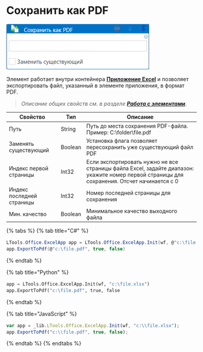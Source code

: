 # Сохранить как PDF

![](<../../../.gitbook/assets/Сохранить как PDF.png>)

Элемент работает внутри контейнера [**Приложение Excel**](https://docs.primo-rpa.ru/primo-rpa/g\_elements/el\_basic/els\_excel/el\_excel\_app) и позволяет экспортировать файл, указанный в элементе приложения, в формат PDF.

> _Описание общих свойств см. в разделе_ [_**Работа с элементами**_](https://docs.primo-rpa.ru/primo-rpa/primo-studio/process/elements).

| Свойство                  | Тип     | Описание                                                                                                                                     |
| ------------------------- | ------- | -------------------------------------------------------------------------------------------------------------------------------------------- |
| Путь                      | String  | Путь до места сохранения PDF-файла. Пример: С:\folder\file.pdf                                                                               |
| Заменять существующий     | Boolean | Установка флага позволяет пересохранить уже существующий файл PDF                                                                            |
| Индекс первой страницы    | Int32   | Если экспортировать нужно не все страницы файла Excel, задайте диапазон: укажите номер первой страницы для сохранения. Отсчет начинается с 0 |
| Индекс последней страницы | Int32   | Номер последней страницы для сохранения                                                                                                      |
| Мин. качество             | Boolean | Минимальное качество выходного файла                                                                                                         |

{% tabs %}
{% tab title="C#" %}
```csharp
LTools.Office.ExcelApp app = LTools.Office.ExcelApp.Init(wf, @"c:\file.xlsx");
app.ExportToPdf(@"c:\file.pdf", true, false)
```
{% endtab %}

{% tab title="Python" %}
```python
app = LTools.Office.ExcelApp.Init(wf, "c:\file.xlsx")
app.ExportToPdf("c:\file.pdf", true, false
```
{% endtab %}

{% tab title="JavaScript" %}
```javascript
var app = _lib.LTools.Office.ExcelApp.Init(wf, "c:\\file.xlsx");
app.ExportToPdf("c:\\file.pdf", true, false);
```
{% endtab %}
{% endtabs %}
